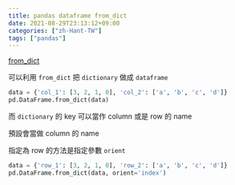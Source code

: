 ```yaml
---
title: pandas dataframe from_dict
date: 2021-08-29T23:13:12+09:00
categories: ["zh-Hant-TW"]
tags: ["pandas"]
---
```

[from_dict](https://pandas.pydata.org/pandas-docs/stable/reference/api/pandas.DataFrame.from_dict.html)

可以利用 `from_dict` 把 `dictionary` 做成 `dataframe`

```python
data = {'col_1': [3, 2, 1, 0], 'col_2': ['a', 'b', 'c', 'd']}
pd.DataFrame.from_dict(data)
```

而 `dictionary` 的 key 可以當作 column 或是 row 的 name

預設會當做 column 的 name

指定為 row 的方法是指定參數 `orient`

```python
data = {'row_1': [3, 2, 1, 0], 'row_2': ['a', 'b', 'c', 'd']}
pd.DataFrame.from_dict(data, orient='index')
```

